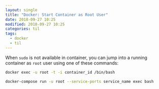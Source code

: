 ```yaml
---
layout: single
title: "Docker: Start Container as Root User"
date: 2018-09-27 10:25
modified: 2018-09-27 10:25
categories: til
tags:
  - docker
  - til
---
```


When `sudo` is not available in container,
you can jump into a running container as `root` user using one of these commands:

```bash
docker exec -u root -t -i container_id /bin/bash

docker-compose run -u root --service-ports service_name exec bash
```
